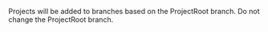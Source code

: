Projects will be added to branches based on the ProjectRoot branch. Do not change the ProjectRoot branch.